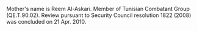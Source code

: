  Mother's name is Reem Al-Askari. Member of Tunisian Combatant Group 
(QE.T.90.02). Review pursuant to Security Council resolution 1822 (2008) was
concluded on 21 Apr. 2010. 

